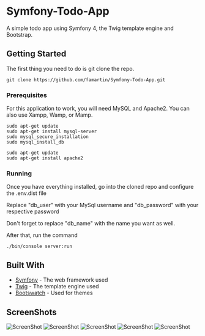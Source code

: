 # 

# Symfony-Todo-App

A simple todo app using Symfony 4, the Twig template engine and Bootstrap.

## Getting Started

The first thing you need to do is git clone the repo. 

```
git clone https://github.com/famartin/Symfony-Todo-App.git
```

### Prerequisites

For this application to work, you will need MySQL and Apache2. You can also use Xampp, Wamp, or Mamp.

```
sudo apt-get update
sudo apt-get install mysql-server
sudo mysql_secure_installation
sudo mysql_install_db
```

```
sudo apt-get update
sudo apt-get install apache2
```

### Running

Once you have everything installed, go into the cloned repo and configure the .env.dist file

Replace "db_user" with your MySql username and "db_password" with your respective password

Don't forget to replace "db_name" with the name you want as well.

After that, run the command

```
./bin/console server:run
```

## Built With

* [Symfony](https://symfony.com/) - The web framework used
* [Twig](https://twig.symfony.com/) - The template engine used
* [Bootswatch](https://bootswatch.com/) - Used for themes

## ScreenShots

![ScreenShot](https://i.imgur.com/ykVBIiH.png)
![ScreenShot](https://i.imgur.com/HxuZ76t.png)
![ScreenShot](https://i.imgur.com/bw5uLA0.png)
![ScreenShot](https://i.imgur.com/pDSZYxd.png)
![ScreenShot](https://i.imgur.com/mu48wIo.png)
